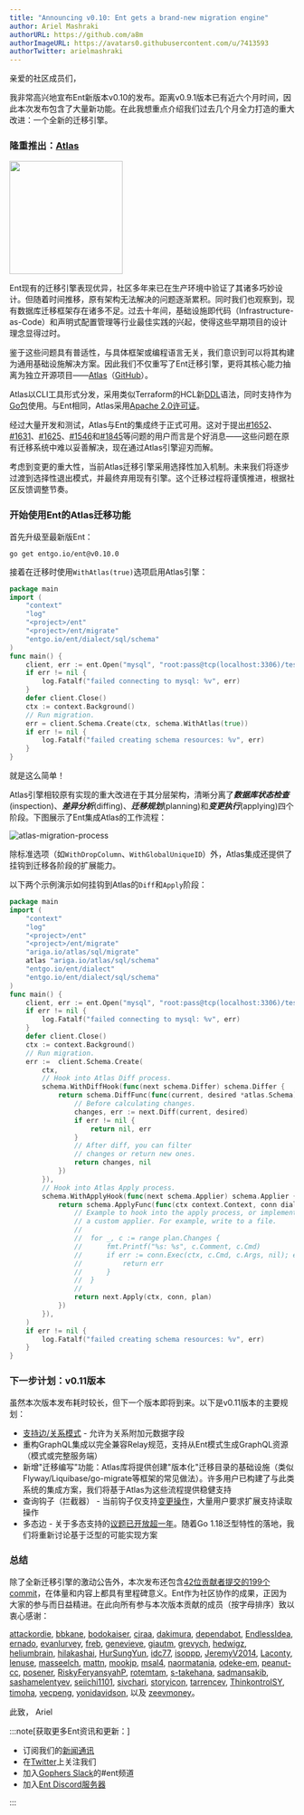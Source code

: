 ```yaml
---
title: "Announcing v0.10: Ent gets a brand-new migration engine"
author: Ariel Mashraki
authorURL: https://github.com/a8m
authorImageURL: https://avatars0.githubusercontent.com/u/7413593
authorTwitter: arielmashraki
---
```


亲爱的社区成员们，

我非常高兴地宣布Ent新版本v0.10的发布。距离v0.9.1版本已有近六个月时间，因此本次发布包含了大量新功能。在此我想重点介绍我们过去几个月全力打造的重大改进：一个全新的迁移引擎。

### 隆重推出：[Atlas](https://github.com/ariga/atlas)

<img src="https://atlasgo.io/uploads/gopher.svg" width="200" />

Ent现有的迁移引擎表现优异，社区多年来已在生产环境中验证了其诸多巧妙设计。但随着时间推移，原有架构无法解决的问题逐渐累积。同时我们也观察到，现有数据库迁移框架存在诸多不足。过去十年间，基础设施即代码（Infrastructure-as-Code）和声明式配置管理等行业最佳实践的兴起，使得这些早期项目的设计理念显得过时。

鉴于这些问题具有普适性，与具体框架或编程语言无关，我们意识到可以将其构建为通用基础设施解决方案。因此我们不仅重写了Ent迁移引擎，更将其核心能力抽离为独立开源项目——[Atlas](https://atlasgo.io)（[GitHub](https://ariga.io/atlas)）。

Atlas以CLI工具形式分发，采用类似Terraform的HCL新[DDL](https://atlasgo.io/ddl/intro)语法，同时支持作为[Go包](https://pkg.go.dev/ariga.io/atlas)使用。与Ent相同，Atlas采用[Apache 2.0许可证](https://github.com/ariga/atlas/blob/master/LICENSE)。

经过大量开发和测试，Atlas与Ent的集成终于正式可用。这对于提出[#1652](https://github.com/ent/ent/issues/1652)、[#1631](https://github.com/ent/ent/issues/1631)、[#1625](https://github.com/ent/ent/issues/1625)、[#1546](https://github.com/ent/ent/issues/1546)和[#1845](https://github.com/ent/ent/issues/1845)等问题的用户而言是个好消息——这些问题在原有迁移系统中难以妥善解决，现在通过Atlas引擎迎刃而解。

考虑到变更的重大性，当前Atlas迁移引擎采用选择性加入机制。未来我们将逐步过渡到选择性退出模式，并最终弃用现有引擎。这个迁移过程将谨慎推进，根据社区反馈调整节奏。

### 开始使用Ent的Atlas迁移功能

首先升级至最新版Ent：

```shell
go get entgo.io/ent@v0.10.0
```

接着在迁移时使用`WithAtlas(true)`选项启用Atlas引擎：

```go {17}
package main
import (
    "context"
    "log"
    "<project>/ent"
    "<project>/ent/migrate"
    "entgo.io/ent/dialect/sql/schema"
)
func main() {
    client, err := ent.Open("mysql", "root:pass@tcp(localhost:3306)/test")
    if err != nil {
        log.Fatalf("failed connecting to mysql: %v", err)
    }
    defer client.Close()
    ctx := context.Background()
    // Run migration.
    err = client.Schema.Create(ctx, schema.WithAtlas(true))
    if err != nil {
        log.Fatalf("failed creating schema resources: %v", err)
    }
}
```

就是这么简单！

Atlas引擎相较原有实现的重大改进在于其分层架构，清晰分离了***数据库状态检查***(inspection)、***差异分析***(diffing)、***迁移规划***(planning)和***变更执行***(applying)四个阶段。下图展示了Ent集成Atlas的工作流程：

![atlas-migration-process](https://entgo.io/images/assets/migrate-atlas-process.png)

除标准选项（如`WithDropColumn`、`WithGlobalUniqueID`）外，Atlas集成还提供了挂钩到迁移各阶段的扩展能力。

以下两个示例演示如何挂钩到Atlas的`Diff`和`Apply`阶段：

```go
package main
import (
    "context"
    "log"
    "<project>/ent"
    "<project>/ent/migrate"
	"ariga.io/atlas/sql/migrate"
	atlas "ariga.io/atlas/sql/schema"
	"entgo.io/ent/dialect"
	"entgo.io/ent/dialect/sql/schema"
)
func main() {
    client, err := ent.Open("mysql", "root:pass@tcp(localhost:3306)/test")
    if err != nil {
        log.Fatalf("failed connecting to mysql: %v", err)
    }
    defer client.Close()
    ctx := context.Background()
    // Run migration.
    err := 	client.Schema.Create(
		ctx,
		// Hook into Atlas Diff process.
		schema.WithDiffHook(func(next schema.Differ) schema.Differ {
			return schema.DiffFunc(func(current, desired *atlas.Schema) ([]atlas.Change, error) {
				// Before calculating changes.
				changes, err := next.Diff(current, desired)
				if err != nil {
					return nil, err
				}
				// After diff, you can filter
				// changes or return new ones.
				return changes, nil
			})
		}),
		// Hook into Atlas Apply process.
		schema.WithApplyHook(func(next schema.Applier) schema.Applier {
			return schema.ApplyFunc(func(ctx context.Context, conn dialect.ExecQuerier, plan *migrate.Plan) error {
				// Example to hook into the apply process, or implement
				// a custom applier. For example, write to a file.
				//
				//	for _, c := range plan.Changes {
				//		fmt.Printf("%s: %s", c.Comment, c.Cmd)
				//		if err := conn.Exec(ctx, c.Cmd, c.Args, nil); err != nil {
				//			return err
				//		}
				//	}
				//
				return next.Apply(ctx, conn, plan)
			})
		}),
	)
    if err != nil {
        log.Fatalf("failed creating schema resources: %v", err)
    }
}
```

### 下一步计划：v0.11版本

虽然本次版本发布耗时较长，但下一个版本即将到来。以下是v0.11版本的主要规划：

* [支持边/关系模式](https://github.com/ent/ent/issues/1949) - 允许为关系附加元数据字段
* 重构GraphQL集成以完全兼容Relay规范，支持从Ent模式生成GraphQL资源（模式或完整服务端）
* 新增"迁移编写"功能：Atlas库将提供创建"版本化"迁移目录的基础设施（类似Flyway/Liquibase/go-migrate等框架的常见做法）。许多用户已构建了与此类系统的集成方案，我们将基于Atlas为这些流程提供稳健支持
* 查询钩子（拦截器） - 当前钩子仅支持[变更操作](https://entgo.io/docs/hooks/#hooks)，大量用户要求扩展支持读取操作
* 多态边 - 关于多态支持的[议题已开放超一年](https://github.com/ent/ent/issues/1048)。随着Go 1.18泛型特性的落地，我们将重新讨论基于泛型的可能实现方案

### 总结

除了全新迁移引擎的激动公告外，本次发布还包含[42位贡献者提交的199个commit](https://github.com/ent/ent/releases/tag/v0.10.0)，在体量和内容上都具有里程碑意义。Ent作为社区协作的成果，正因为大家的参与而日益精进。在此向所有参与本次版本贡献的成员（按字母排序）致以衷心感谢：

[attackordie](https://github.com/attackordie),
[bbkane](https://github.com/bbkane),
[bodokaiser](https://github.com/bodokaiser),
[cjraa](https://github.com/cjraa),
[dakimura](https://github.com/dakimura),
[dependabot](https://github.com/dependabot),
[EndlessIdea](https://github.com/EndlessIdea),
[ernado](https://github.com/ernado),
[evanlurvey](https://github.com/evanlurvey),
[freb](https://github.com/freb),
[genevieve](https://github.com/genevieve),
[giautm](https://github.com/giautm),
[grevych](https://github.com/grevych),
[hedwigz](https://github.com/hedwigz),
[heliumbrain](https://github.com/heliumbrain),
[hilakashai](https://github.com/hilakashai),
[HurSungYun](https://github.com/HurSungYun),
[idc77](https://github.com/idc77),
[isoppp](https://github.com/isoppp),
[JeremyV2014](https://github.com/JeremyV2014),
[Laconty](https://github.com/Laconty),
[lenuse](https://github.com/lenuse),
[masseelch](https://github.com/masseelch),
[mattn](https://github.com/mattn),
[mookjp](https://github.com/mookjp),
[msal4](https://github.com/msal4),
[naormatania](https://github.com/naormatania),
[odeke-em](https://github.com/odeke-em),
[peanut-cc](https://github.com/peanut-cc),
[posener](https://github.com/posener),
[RiskyFeryansyahP](https://github.com/RiskyFeryansyahP),
[rotemtam](https://github.com/rotemtam),
[s-takehana](https://github.com/s-takehana),
[sadmansakib](https://github.com/sadmansakib),
[sashamelentyev](https://github.com/sashamelentyev),
[seiichi1101](https://github.com/seiichi1101),
[sivchari](https://github.com/sivchari),
[storyicon](https://github.com/storyicon),
[tarrencev](https://github.com/tarrencev),
[ThinkontrolSY](https://github.com/ThinkontrolSY),
[timoha](https://github.com/timoha),
[vecpeng](https://github.com/vecpeng),
[yonidavidson](https://github.com/yonidavidson), 以及
[zeevmoney](https://github.com/zeevmoney)。

此致，
Ariel

:::note[获取更多Ent资讯和更新：]

- 订阅我们的[新闻通讯](https://entgo.substack.com/)
- 在[Twitter](https://twitter.com/entgo_io)上关注我们
- 加入[Gophers Slack](https://entgo.io/docs/slack)的#ent频道
- 加入[Ent Discord服务器](https://discord.gg/qZmPgTE6RX)

:::